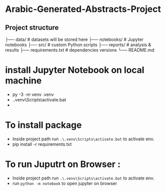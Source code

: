 # Arabic-Generated-Abstracts-Project
 ## Project structure 
├── data/            # datasets will be stored here
├── notebooks/       # Jupyter notebooks
├── src/             # custom Python scripts
├── reports/         # analysis & results
├── requirements.txt # dependencies versions
└── README.md

# install Jupyter Notebook on local machine
  - py -3 -m venv .venv
  - .\.venv\Scripts\activate.bat
  - 

# To install package 
- Inside project path run `.\.venv\Scripts\activate.bat` to activate env.
- pip install -r requirements.txt

# To run Juputrt on Browser : 
   - Inside project path run `.\.venv\Scripts\activate.bat` to activate env.
   - run `python -m notebook` to open jupyter on browser 